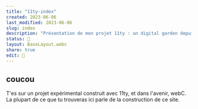 ```yaml
---
title: "11ty-index"
created: 2023-06-06
last_modified: 2023-06-06
slug: index
description: "Présentation de mon projet 11ty : un digital garden depuis un vault Obsidian, avec du WebC, Nunchucks et de l'amour."
status: 🌱
layout: BaseLayout.webc
share: true
edit: 📝
---
```

## coucou

T'es sur un projet expérimental construit avec 11ty, et dans l'avenir, webC.  La plupart de ce que tu trouveras ici parle de la construction de ce site.